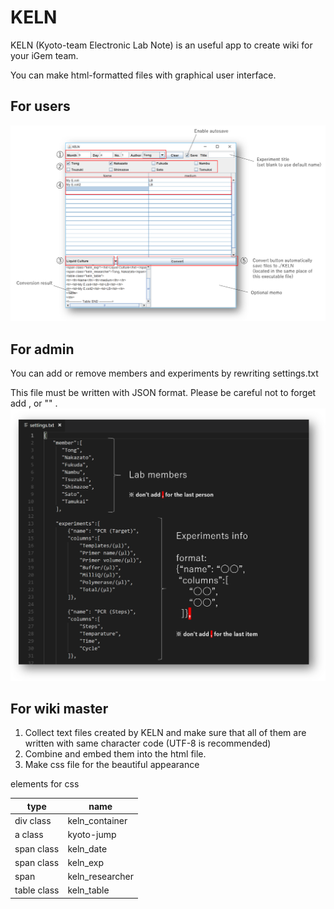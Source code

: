 # KELN
KELN (Kyoto-team Electronic Lab Note) is an useful app to create wiki for your iGem team. 

You can make html-formatted files with graphical user interface.

## For users
![main](https://raw.githubusercontent.com/iGEMKyoto/KELN/master/wiki/main.PNG)

## For admin
You can add or remove members and experiments by rewriting settings.txt

This file must be written with JSON format. Please be careful not to forget add , or "" .
![settings](https://raw.githubusercontent.com/iGEMKyoto/KELN/master/wiki/settings.PNG)

## For wiki master
1. Collect text files created by KELN and make sure that all of them are written with same character code (UTF-8 is recommended)
2. Combine and embed them into the html file.
3. Make css file for the beautiful appearance

elements for css

|type  |name  |
|---|---|
|div class|keln_container  |
|a class|kyoto-jump  |
|span class|keln_date  |
|span class|keln_exp  |
|span  |keln_researcher  |
|table class  |keln_table  |
